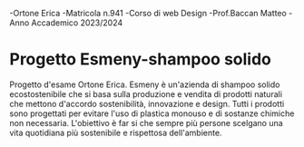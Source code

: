 -Ortone Erica 
-Matricola n.941
-Corso di web Design
-Prof.Baccan Matteo
-Anno Accademico 2023/2024
# Progetto Esmeny-shampoo solido
Progetto d'esame Ortone Erica. Esmeny è un'azienda di shampoo solido ecostostenibile che si basa sulla produzione e vendita di prodotti naturali che mettono d'accordo sostenibilità, innovazione e design. Tutti i prodotti sono progettati per evitare l'uso di plastica monouso e di sostanze chimiche non necessaria. L'obiettivo è far si che sempre più persone scelgano una vita quotidiana più sostenibile e rispettosa dell'ambiente.

